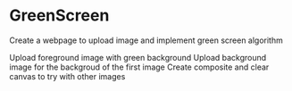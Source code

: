 # GreenScreen
Create a webpage to upload image and implement green screen algorithm

Upload foreground image with green background
Upload background image for the backgroud of the first image
Create composite and clear canvas to try with other images
